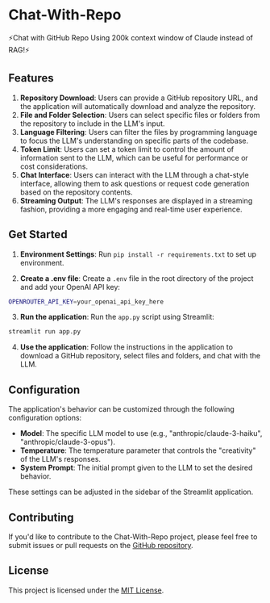 # Chat-With-Repo

⚡Chat with GitHub Repo Using 200k context window of Claude instead of RAG!⚡

## Features

1. **Repository Download**: Users can provide a GitHub repository URL, and the application will automatically download and analyze the repository.
2. **File and Folder Selection**: Users can select specific files or folders from the repository to include in the LLM's input.
3. **Language Filtering**: Users can filter the files by programming language to focus the LLM's understanding on specific parts of the codebase.
4. **Token Limit**: Users can set a token limit to control the amount of information sent to the LLM, which can be useful for performance or cost considerations.
5. **Chat Interface**: Users can interact with the LLM through a chat-style interface, allowing them to ask questions or request code generation based on the repository contents.
6. **Streaming Output**: The LLM's responses are displayed in a streaming fashion, providing a more engaging and real-time user experience.

## Get Started

1. **Environment Settings**: Run `pip install -r requirements.txt` to set up environment.

2. **Create a .env file**: Create a `.env` file in the root directory of the project and add your OpenAI API key:
```bash
OPENROUTER_API_KEY=your_openai_api_key_here
```
3. **Run the application**: Run the `app.py` script using Streamlit:
```bash
streamlit run app.py
```
4. **Use the application**: Follow the instructions in the application to download a GitHub repository, select files and folders, and chat with the LLM.

## Configuration

The application's behavior can be customized through the following configuration options:

- **Model**: The specific LLM model to use (e.g., "anthropic/claude-3-haiku", "anthropic/claude-3-opus").
- **Temperature**: The temperature parameter that controls the "creativity" of the LLM's responses.
- **System Prompt**: The initial prompt given to the LLM to set the desired behavior.

These settings can be adjusted in the sidebar of the Streamlit application.

## Contributing

If you'd like to contribute to the Chat-With-Repo project, please feel free to submit issues or pull requests on the [GitHub repository](https://github.com/jw782cn/Chat-With-Repo).

## License

This project is licensed under the [MIT License](LICENSE).